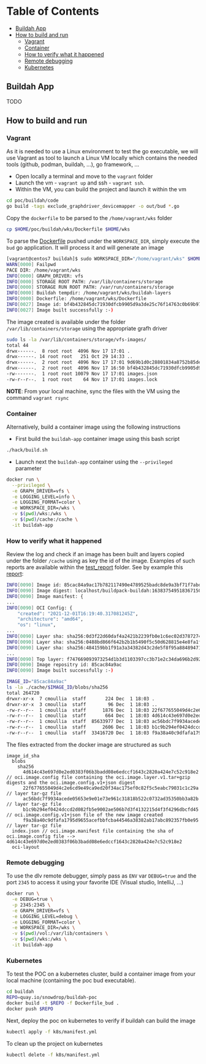 Table of Contents
=================

  * [Buildah App](#buildah-app)
  * [How to build and run](#how-to-build-and-run)
    * [Vagrant](#vagrant)
    * [Container](#container)
    * [How to verify what it happened](#how-to-verify-what-it-happened)
    * [Remote debugging](#remote-debugging)
    * [Kubernetes](#kubernetes)

## Buildah App

TODO

## How to build and run

### Vagrant

As it is needed to use a Linux environment to test the go executable, we will use Vagrant as tool
to launch a Linux VM locally which contains the needed tools (github, podman, buildah, ...), go framework, ...

- Open locally a terminal and move to the `vagrant` folder
- Launch the vm - `vagrant up` and ssh - `vagrant ssh`.
- Within the VM, you can build the project and launch it within the vm

```bash
cd poc/buildah/code
go build -tags exclude_graphdriver_devicemapper -o out/bud *.go
```

Copy the `dockerfile` to be parsed to the `/home/vagrant/wks` folder
```bash
cp $HOME/poc/buildah/wks/Dockerfile $HOME/wks
```

To parse the [Dockerfile](buildah/Dockerfile) pushed under the `WORKSPACE_DIR`, simply execute the
`bud` go application. It will process it and will generate an image
```bash
[vagrant@centos7 buildah]$ sudo WORKSPACE_DIR="/home/vagrant/wks" $HOME/poc/buildah/code/out/bud
WARN[0000] Failpwd
PACE DIR: /home/vagrant/wks             
INFO[0000] GRAPH_DRIVER: vfs                            
INFO[0000] STORAGE ROOT PATH: /var/lib/containers/storage 
INFO[0000] STORAGE RUN ROOT PATH: /var/run/containers/storage 
INFO[0000] Buildah tempdir: /home/vagrant/wks/buildah-layers 
INFO[0000] Dockerfile: /home/vagrant/wks/Dockerfile     
INFO[0027] Image id: bf4b432845dc71930dfcb9905d9a3de25c76f14763c0b69b97d87504ea228979 
INFO[0027] Image built successfully :-) 
```
The image created is available under the folder `/var/lib/containers/storage` using the appropriate grafh driver
```bash
sudo ls -la /var/lib/containers/storage/vfs-images/
total 44
drwx------.  8 root root  4096 Nov 17 17:01 .
drwx------. 14 root root   251 Oct 29 14:33 ..
drwx------.  2 root root  4096 Nov 17 17:01 9d69b1d0c28801834a8752b85de0a8d1b480ccc08e0696c241009e22db6729b9
drwx------.  2 root root  4096 Nov 17 16:50 bf4b432845dc71930dfcb9905d9a3de25c76f14763c0b69b97d87504ea228979
-rw-------.  1 root root 10079 Nov 17 17:01 images.json
-rw-r--r--.  1 root root    64 Nov 17 17:01 images.lock

```
**NOTE**: From your local machine, sync the files with the VM using the command `vagrant rsync`

### Container

Alternatively, build a container image using the following instructions
 
- First build the `buildah-app` container image using this bash script
```bash
./hack/build.sh
```
- Launch next the `buildah-app` container using the `--privileged` parameter
```bash
docker run \
  --privileged \
  -e GRAPH_DRIVER=vfs \
  -e LOGGING_LEVEL=info \
  -e LOGGING_FORMAT=color \
  -e WORKSPACE_DIR=/wks \
  -v $(pwd)/wks:/wks \
  -v $(pwd)/cache:/cache \
  -it buildah-app
```

### How to verify what it happened

Review the log and check if an image has been built and layers copied under the folder `/cache`
using as key the id of the image. Examples of such reports are available within the [test_report](./test_report) folder.
See by example this [report](https://github.com/redhat-buildpacks/poc/blob/main/buildah/test_report/test-d8ec29c.txt):

```bash
INFO[0090] Image id: 85cac84a9ac17b782117490e4789525badc8de9a3bf71f7abd721b623a8b3521
INFO[0090] Image digest: localhost/buildpack-buildah:1638375495183671507-1@sha256:d2977cb5192d5045e2036855e20d2a2bc6da959a278366d91b5be0909ab03308
INFO[0090] Image manifest: {
...
INFO[0090] OCI Config: {
    "created": "2021-12-01T16:19:40.317081245Z",
    "architecture": "amd64",
    "os": "linux",
...    
INFO[0090] Layer sha: sha256:0d3f22d60daf4a2421b2239fb0e1c6ec02d3787274db8b098fb648941ea2d5dc
INFO[0090] Layer sha: sha256:0488bd866f642b2b1b5490f5c50d628815e4e8fa1f7cae57d52c67c1e9d3e2cc
INFO[0090] Layer sha: sha256:484159bb1f91a3a34382d43c2de5f8f95a8848947130179a0b2d44addfe3a03f
...
INFO[0090] Top layer: f747669093973254d1b3d1103397cc3b71e2c34da696b2d92b6081f6e431dd69
INFO[0090] Image repositry id: 85cac84a9ac
INFO[0090] Image built successfully :-)

IMAGE_ID="85cac84a9ac"
ls -la ./cache/$IMAGE_ID/blobs/sha256
total 264720
drwxr-xr-x  7 cmoullia  staff       224 Dec  1 18:03 .
drwxr-xr-x  3 cmoullia  staff        96 Dec  1 18:03 ..
-rw-r--r--  1 cmoullia  staff      1876 Dec  1 18:03 22f677655049d4c2e6cd9e49ca9ed20f34ac175ef0c82f5c5eabc79031c1c29a
-rw-r--r--  1 cmoullia  staff       664 Dec  1 18:03 4d614c43e697d0e2ed0383f06b3badd08e6edccf1643c2820a424e7c52c918e2
-rw-r--r--  1 cmoullia  staff  85633977 Dec  1 18:03 ac56bdc7f9934acede05653e9e01e73e961c31818b522c0732ad35350bb3a82b
-rw-r--r--  1 cmoullia  staff      2606 Dec  1 18:03 b1c9b294ef0424dccd2d082fb5e9002ae506b7d3f4132215d4f3f4296dbcfd45
-rw-r--r--  1 cmoullia  staff  33416720 Dec  1 18:03 f9a38a40c9dfafa1795d9655acefbbfcba44546a38382ab17abc892357fb0e95
```
The files extracted from the docker image are structured as such
```
image_id_sha
  blobs
    sha256
      4d614c43e697d0e2ed0383f06b3badd08e6edccf1643c2820a424e7c52c918e2 // oci.image.config file containing the oci.image.layer.v1.tar+gzip digests and the oci.image.config.v1+json digest
      22f677655049d4c2e6cd9e49ca9ed20f34ac175ef0c82f5c5eabc79031c1c29a // layer tar-gz file
      ac56bdc7f9934acede05653e9e01e73e961c31818b522c0732ad35350bb3a82b // layer tar-gz file
      b1c9b294ef0424dccd2d082fb5e9002ae506b7d3f4132215d4f3f4296dbcfd45 // oci.image.config.v1+json file of the new image created
      f9a38a40c9dfafa1795d9655acefbbfcba44546a38382ab17abc892357fb0e95 // layer tar-gz file     
  index.json // oci.image.manifest file containing the sha of oci.image.config file --> 4d614c43e697d0e2ed0383f06b3badd08e6edccf1643c2820a424e7c52c918e2
  oci-layout
```

### Remote debugging

To use the dlv remote debugger, simply pass as `ENV` var `DEBUG=true` and the port `2345` to access it using your favorite IDE (Visual studio, IntelliJ, ...)
```bash
docker run \
  -e DEBUG=true \
  -p 2345:2345 \
  -e GRAPH_DRIVER=vfs \
  -e LOGGING_LEVEL=debug \
  -e LOGGING_FORMAT=color \
  -e WORKSPACE_DIR=/wks \
  -v $(pwd)/vol:/var/lib/containers \
  -v $(pwd)/wks:/wks \
  -it buildah-app
```

### Kubernetes

To test the POC on a kubernetes cluster, build a container image from your local machine (containing the poc bud executable).

```bash
cd buildah
REPO=quay.io/snowdrop/buildah-poc
docker build -t $REPO -f Dockerfile_bud .
docker push $REPO
```

Next, deploy the poc on kubernetes to verify if buildah can build the image
```bash
kubectl apply -f k8s/manifest.yml
```
To clean up the project on kubernetes
```bash
kubectl delete -f k8s/manifest.yml
```